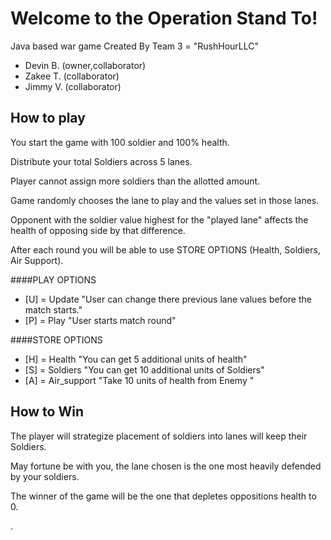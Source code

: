 # Welcome to the Operation Stand To!
Java based war game
Created By
Team 3 = "RushHourLLC"
* Devin B. (owner,collaborator)
* Zakee T. (collaborator)
* Jimmy V. (collaborator)


## How to play
You start the game with 100 soldier and 100% health.

Distribute your total Soldiers across 5 lanes.

Player cannot assign more soldiers than the allotted amount.

Game randomly chooses the lane to play and the values set in those lanes.

Opponent with the soldier value highest for the "played lane" affects the health of opposing side by that difference.

After each round you will be able to use STORE OPTIONS (Health, Soldiers, Air Support).


####PLAY OPTIONS
- [U] = Update "User can change there previous lane values before the match starts."
- [P] = Play   "User starts match round"


####STORE OPTIONS
- [H] = Health    "You can get 5 additional units of health"
- [S] = Soldiers     "You can get 10 additional units of Soldiers"
- [A] = Air_support       "Take 10 units of  health from Enemy "

## How to Win


The player will strategize placement of soldiers into lanes will keep their Soldiers.

May fortune be with you, the lane chosen is the one most heavily defended by your soldiers.

The winner of the game will be the one that depletes oppositions health to 0.

.




